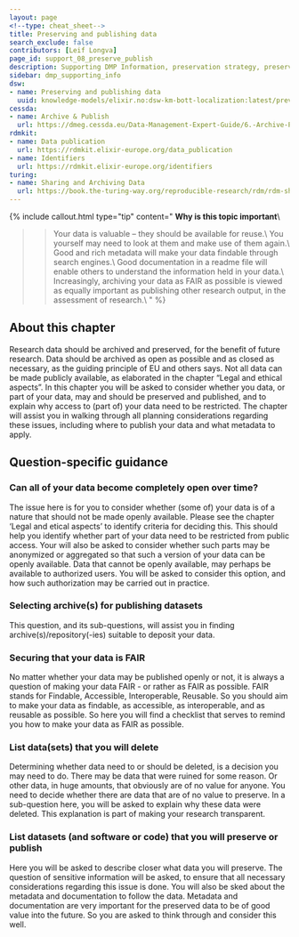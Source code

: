 ```yaml
---
layout: page
<!--type: cheat_sheet-->
title: Preserving and publishing data
search_exclude: false
contributors: [Leif Longva]
page_id: support_08_preserve_publish
description: Supporting DMP Information, preservation strategy, preserve data, data preservation, publish data, data publication, repository, open access, closed access, data sharing
sidebar: dmp_supporting_info
dsw:
- name: Preserving and publishing data
  uuid: knowledge-models/elixir.no:dsw-km-bott-localization:latest/preview?questionUuid=a549d10b-aa46-4c0c-863f-30219ac5ecce
cessda:
- name: Archive & Publish
  url: https://dmeg.cessda.eu/Data-Management-Expert-Guide/6.-Archive-Publish
rdmkit:
- name: Data publication
  url: https://rdmkit.elixir-europe.org/data_publication
- name: Identifiers
  url: https://rdmkit.elixir-europe.org/identifiers
turing:
- name: Sharing and Archiving Data
  url: https://book.the-turing-way.org/reproducible-research/rdm/rdm-sharing
---
```


{% include callout.html type="tip" content="
**Why is this topic important**\\
>> Your data is valuable – they should be available for reuse.\\
>> You yourself may need to look at them and make use of them again.\\
>> Good and rich metadata will make your data findable through search engines.\\
>> Good documentation in a readme file will enable others to understand the information held in your data.\\
>> Increasingly, archiving your data as FAIR as possible is viewed as equally important as publishing other research output, in the assessment of research.\\
" %}

## About this chapter

Research data should be archived and preserved, for the benefit of future research. Data should be archived as open as possible and as closed as necessary, as the guiding principle of EU and others says.
Not all data can be made publicly available, as elaborated in the chapter “Legal and ethical aspects”. In this chapter you will be asked to consider whether you data, or part of your data, may and should be preserved and published, and to explain why access to (part of) your data need to be restricted. 
The chapter will assist you in walking through all planning considerations regarding these issues, including where to publish your data and what metadata to apply.


## Question-specific guidance

### Can all of your data become completely open over time?
The issue here is for you to consider whether (some of) your data is of a nature that should not be made openly available. Please see the chapter ‘Legal and etical aspects’ to identify criteria for deciding this. This should help you identify whether part of your data need to be restricted from public access. Your will also be asked to consider whether such parts may be anonymized or aggregated so that such a version of your data can be openly available.
Data that cannot be openly available, may perhaps be available to authorized users. You will be asked to consider this option, and how such authorization may be carried out in practice.

### Selecting archive(s) for publishing datasets
This question, and its sub-questions, will assist you in finding archive(s)/repository(-ies) suitable to deposit your data.

### Securing that your data is FAIR
No matter whether your data may be published openly or not, it is always a question of making your data FAIR - or rather as FAIR as possible. FAIR stands for Findable, Accessible, Interoperable, Reusable. So you should aim to make your data as findable, as accessible, as interoperable, and as reusable as possible. So here you will find a checklist that serves to remind you how to make your data as FAIR as possible.

### List data(sets) that you will delete
Determining whether data need to or should be deleted, is a decision you may need to do. There may be data that were ruined for some reason. Or other data, in huge amounts, that obviously are of no value for anyone. You need to decide whether there are data that are of no value to preserve. In a sub-question here, you will be asked to explain why these data were deleted. This explanation is part of making your research transparent.

### List datasets (and software or code) that you will preserve or publish
Here you will be asked to describe closer what data you will preserve. The question of sensitive information will be asked, to ensure that all necessary considerations regarding this issue is done. You will also be sked about the metadata and documentation to follow the data. Metadata and documentation are very important for the preserved data to be of good value into the future. So you are asked to think through and consider this well.

